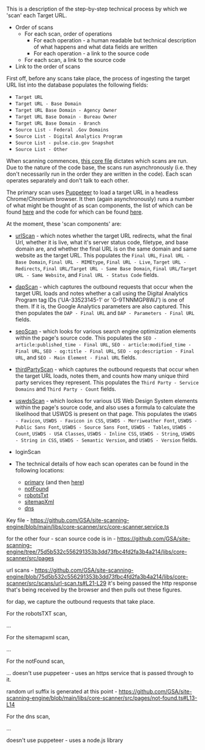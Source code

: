 
This is a description of the step-by-step technical process by which we 'scan' each Target URL.  

* Order of scans 
  * For each scan, order of operations 
    * For each operation - a human readable but technical description of what happens and what data fields are written
    * For each operation - a link to the source code 
  * For each scan, a link to the source code  
* Link to the order of scans  


First off, before any scans take place, the process of ingesting the target URL list into the database populates the following fields: 
* `Target URL`
* `Target URL - Base Domain`
* `Target URL Base Domain - Agency Owner`
* `Target URL Base Domain - Bureau Owner`
* `Target URL Base Domain - Branch`
* `Source List - Federal .Gov Domains`
* `Source List - Digital Analytics Program`
* `Source List - pulse.cio.gov Snapshot`
* `Source List - Other`

When scanning commences, [this core file](https://github.com/GSA/site-scanning-engine/blob/main/libs/core-scanner/src/core-scanner.service.ts#L31) dictates which scans are run.  Due to the nature of the code base, the scans run asynchronously (i.e. they don't necessarily run in the order they are written in the code). Each scan operates separately and don't talk to each other.  

The primary scan uses [Puppeteer](https://pptr.dev/) to load a target URL in a headless Chrome/Chromium browser.  It then (again asynchronously) runs a number of what might be thought of as scan components, the list of which can be found [here](https://github.com/GSA/site-scanning-engine/blob/main/libs/core-scanner/src/pages/primary.ts#L53-L59) and the code for which can be found [here](https://github.com/GSA/site-scanning-engine/tree/main/libs/core-scanner/src/scans).  

At the moment, these 'scan components' are: 
* [urlScan](https://github.com/GSA/site-scanning-engine/blob/main/libs/core-scanner/src/scans/url-scan.ts) - which notes whether the target URL redirects, what the final Url, whether it is live, what it's server status code, filetype, and base domain are, and whether the final URL is on the same domain and same website as the target URL. This populates the `Final URL`, `Final URL - Base Domain`, `Final URL - MIMEtype`, `Final URL - Live`, `Target URL - Redirects`, `Final URL/Target URL - Same Base Domain`, `Final URL/Target URL - Same Website`, and `Final URL - Status Code` fields.  
* [dapScan](https://github.com/GSA/site-scanning-engine/blob/main/libs/core-scanner/src/scans/dap.ts) - which captures the outbound requests that occur when the target URL loads and notes whether a call using the Digital Analytics Program tag IDs ('UA-33523145-1' or 'G-9TNNMGP8WJ') is one of them.  If it is, the Google Analytics parameters are also captured.  This then populates the `DAP - Final URL` and `DAP - Parameters - Final URL` fields.  
* [seoScan](https://github.com/GSA/site-scanning-engine/blob/main/libs/core-scanner/src/scans/seo.ts) - which looks for various search engine optimization elements within the page's source code.  This populates the `SEO - article:published_time - Final URL`, `SEO - article:modified_time - Final URL`, `SEO - og:title - Final URL`, `SEO - og:description - Final URL`, and `SEO - Main Element - Final URL` fields.  
* [thirdPartyScan](https://github.com/GSA/site-scanning-engine/blob/main/libs/core-scanner/src/scans/third-party.ts) - which captures the outbound requests that occur when the target URL loads, notes them, and counts how many unique third party services they represent.  This populates the `Third Party - Service Domains` and `Third Party - Count` fields.  
* [uswdsScan](https://github.com/GSA/site-scanning-engine/blob/main/libs/core-scanner/src/scans/uswds.ts) - which lookos for various US Web Design System elements within the page's source code, and also uses a formula to calculate the likelihood that USWDS is present on that page.  This populates the `USWDS - Favicon`, `USWDS - Favicon in CSS`, `USWDS - Merriweather Font`, `USWDS - Public Sans Font`, `USWDS - Source Sans Font`, `USWDS - Tables`, `USWDS - Count`, `USWDS - USA Classes`, `USWDS - Inline CSS`, `USWDS - String`, `USWDS - String in CSS`, `USWDS - Semantic Version`, and `USWDS - Version`	fields.  
* loginScan
    
    

* The technical details of how each scan operates can be found in the following locations: 
  * [primary](https://github.com/GSA/site-scanning-engine/blob/main/libs/core-scanner/src/pages/primary.ts)  (and then [here](https://github.com/GSA/site-scanning-engine/tree/main/libs/core-scanner/src/scans))
  * [notFound](https://github.com/GSA/site-scanning-engine/blob/main/libs/core-scanner/src/pages/not-found.ts)
  * [robotsTxt](https://github.com/GSA/site-scanning-engine/blob/main/libs/core-scanner/src/pages/robots-txt.ts)
  * [sitemapXml](https://github.com/GSA/site-scanning-engine/blob/main/libs/core-scanner/src/pages/sitemap-xml.ts)
  * [dns](https://github.com/GSA/site-scanning-engine/blob/main/libs/core-scanner/src/pages/dns.ts)






Key file - https://github.com/GSA/site-scanning-engine/blob/main/libs/core-scanner/src/core-scanner.service.ts






for the other four - scan source code is in - https://github.com/GSA/site-scanning-engine/tree/75d5b532c556291353b3dd73fbc4fd2fa3b4a214/libs/core-scanner/src/pages




url scans -  https://github.com/GSA/site-scanning-engine/blob/75d5b532c556291353b3dd73fbc4fd2fa3b4a214/libs/core-scanner/src/scans/url-scan.ts#L21-L29
it's being passed the http response that's being received by the browser and then pulls out these figures.  



for dap, we capture the outbound requests that take place.  




For the robotsTXT scan, 

...

For the sitemapxml scan,  

...

For the notFound scan,  

...
doesn't use puppeteer - uses an https service that is passed through to it.  

random url suffix is generated at this point - https://github.com/GSA/site-scanning-engine/blob/main/libs/core-scanner/src/pages/not-found.ts#L13-L14

For the dns scan, 

...

doesn't use puppeteer - uses a node.js library 

